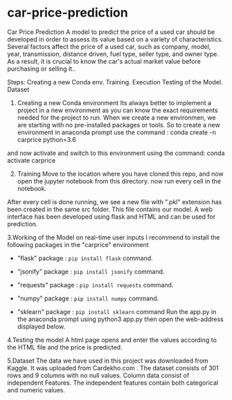 # car-price-prediction
Car Price Prediction
A model to predict the price of a used car should be developed in order to assess its value based on a variety of characteristics. Several factors affect the price of a used car, such as company, model, year, transmission, distance driven, fuel type, seller type, and owner type. As a result, it is crucial to know the car's actual market value before purchasing or selling it..

Steps:
Creating a new Conda env.
Training.
Execution
Testing of the Model.
Dataset

1. Creating a new Conda environment
Its always better to implement a project in a new environment as you can know the exact requirements needed for the project to run. When we create a new environmen, we are starting with no pre-installed packages or tools. So to create a new environment in anaconda prompt use the command : conda create -n carprice python=3.6



and now activate and switch to this environment using the command: conda activate carprice


2. Training
Move to the location where you have cloned this repo, and now open the jupyter notebook from this directory. now run every cell in the notebook.



After every cell is done running, we see a new file with ".pkl" extension has been created in the same src folder. This file contains our model. A web interface has been developed using flask and HTML and can be used for prediction.




3.Working of the Model on real-time user inputs
I recommend to install the following packages in the "carprice" environment

- "flask" package : `pip install flask` command.

- "jsonify" package : `pip install jsonify` command.

- "requests" package : `pip install requests` command.

- "numpy" package : `pip install numpy` command.

- "sklearn" package : `pip install sklearn` command
Run the app.py in the anaconda prompt using python3 app.py then open the web-address displayed below.




4.Testing the model
A html page opens and enter the values according to the HTML file and the price is predicted.



5.Dataset
The data we have used in this project was downloaded from Kaggle. It was uploaded from Cardekho.com . The dataset consists of 301 rows and 9 columns with no null values. Column data consist of independent Features. The independent features contain both categorical and numeric values.

